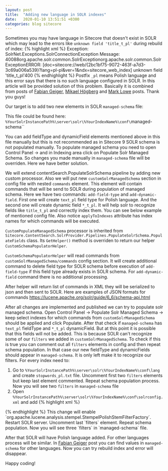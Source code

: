 ```yaml
---
layout: post
title:  "Adding new language in SOLR indexes"
date:   2020-01-10 13:51:51 +0300
categories: blog sitecore
---
```

Sometimes you may have language in Sitecore that doesn't exist in SOLR which may lead to the errors like `unknown field 'title_t_pl'` during rebuild of index:
{% highlight xml %}
Exception: SolrNet.Exceptions.SolrConnectionException
Message: <?xml version="1.0" encoding="UTF-8"?>
<response>
<lst name="responseHeader"><int name="status">400</int><int name="QTime">88</int></lst><lst name="error"><lst name="metadata"><str name="error-class">org.apache.solr.common.SolrException</str><str name="root-error-class">org.apache.solr.common.SolrException</str></lst><str name="msg">ERROR: [doc=sitecore://web/{2bc1bf75-9072-463f-a7d3-3c69a006a539}?lang=pl-pl&amp;ver=1&amp;ndx=sitecore_web_index] unknown field 'title_t_pl'</str><int name="code">400</int></lst>
</response>
{% endhighlight %}
Postfix `_pl` means Polish language and this error says that there is no such language configured in SOLR.
In this article will be provided solution of this problem. Basically it is combined from posts of <a href="https://sitecore.namics.com/2018/11/26/adding-new-languages-to-sitecores-solr-indexes/">Fabian Geiger</a>, <a href="https://mikael.com/2018/01/working-with-content-search-and-solr-in-sitecore-9/">Mikael Högberg</a> and <a href="https://sitecoreblog.marklowe.ch/2018/10/customize-solr-`managed-schema`/">Mark Lowe</a> posts. Thank you guys!

Our target is to add two new elements in SOLR `managed-schema` file:
<script src="https://gist.github.com/alexvolchetsky/da9cebc353d6c19a293e12382e7c83e7.js"></script>
This file could be found here: `%YourSolrInstancePath%\server\solr\%YourIndexName%\conf\`managed-schema``

You can add fieldType and dynamicField elements mentioned above in this file manually but this is not recommended as in Sitecore 9 SOLR schema is not populated manually. To populate managed schema you need to open Control Panel -> and in Indexing area click on Populate Solr Managed Schema. So changes you made manually in `managed-schema` file will be overriden. Here we have better solution.

We will extend contentSearch.PopulateSolrSchema pipeline by adding new custom processor. Also we will put new `customSolrManagedSchema` section in config file with nested `commands` element. This element will contain commands that will be send to SOLR during population of managed schema. Here we have two commands: `add-field-type` and `add-dynamic-field`. First one will create `text_pl` field type for Polish language. And the second one will create dynamic field `*_t_pl`. It will help solr to recognize fields like `title_t_pl` and correctly index them. You can see below example of mentioned config file. Also notice `applyToIndexes` attribute has index names for which commands will be executed.
<script src="https://gist.github.com/alexvolchetsky/6977f40f662be0eae45e93351fec7506.js"></script>

`CustomPopulateManagedSchema` processor is inherited from `Sitecore.ContentSearch.SolrProvider.Pipelines.PopulateSolrSchema.PopulateFields` class. Its `GetHelper()` method is overriden to return our helper `CustomSchemaPopulatorHelper`.
<script src="https://gist.github.com/alexvolchetsky/d8cdd0f33983d0ea8f4a63da5a13b1d1.js"></script>

`CustomSchemaPopulatorHelper` will read commands from `customSolrManagedSchema/commands` config section. It will create additional command to delete field type for SOLR schema before execution of `add-field-type` if this field type already exists in SOLR schema. For `add-dynamic-field` command there is no additional processing.

After helper will return list of commands in XML they will be serialized to json and then sent to SOLR. Here are examples of JSON formats for commands <a href="https://lucene.apache.org/solr/guide/6_6/schema-api.html">https://lucene.apache.org/solr/guide/6_6/schema-api.html</a>
<script src="https://gist.github.com/alexvolchetsky/3615f0e767dd976bbb35659723e684cd.js"></script>

After all changes are implemented and published we can try to populate solr managed schema. Open Control Panel -> Populate Solr Managed Schema -> keep select indexes for which commands from `customSolrManagedSchema` should be applied and click Populate. After that check if `managed-schema` has `text_pl` fieldType and `*_t_pl` dynamicField.
But at this point it is possible that this fields will not be added. This is because SOLR can't recognize some of our `filters` we added in `customSolrManagedSchema`. To check if this is true you can comment out all `filters` elements in config and then repeat schema population. In that case our new fieldType and dynamicFields should appear in `managed-schema`. It is only left make it to recognize our filters. 
For every index need to:
1. Go to `%YourSolrInstancePath%\server\solr\%YourIndexName%\conf\lang` and create `stopwords_pl.txt` file. Uncomment first two `filters` elements but keep last element commented. Repeat schema population process. Now you will see two `filters` in `managed-schema` file
2. Open `%YourSolrInstancePath%\server\solr\%YourIndexName%\conf\solrconfig.xml` and add 
{% highlight xml %}
<lib dir="${solr.install.dir:../../../..}/contrib/analysis-extras/lucene-libs" regex=".*\.jar" />
{% endhighlight %} This change will enable `org.apache.lucene.analysis.stempel.StempelPolishStemFilterFactory`. Restart SOLR server. Uncomment last `filters` element. Repeat schema population. Now you will see three `filters` in `managed-schema` file.

After that SOLR will have Polish language added. For other languages process will be similar. In <a href="https://sitecore.namics.com/2018/11/26/adding-new-languages-to-sitecores-solr-indexes/">Fabian Geiger</a> post you can find values in `managed-schema` for other languages.
Now you can try rebuild index and error will disappear.

Happy coding!